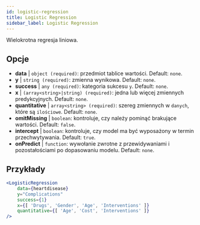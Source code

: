 ```yaml
---
id: logistic-regression
title: Logistic Regression
sidebar_label: Logistic Regression
---
```


Wielokrotna regresja liniowa.

## Opcje

* __data__ | `object (required)`: przedmiot tablice wartości. Default: `none`.
* __y__ | `string (required)`: zmienna wynikowa. Default: `none`.
* __success__ | `any (required)`: kategoria sukcesu `y`. Default: `none`.
* __x__ | `(array<string>|string) (required)`: jedna lub więcej zmiennych predykcyjnych. Default: `none`.
* __quantitative__ | `array<string> (required)`: szereg zmiennych w `danych`, które są `ilościowe`. Default: `none`.
* __omitMissing__ | `boolean`: kontroluje, czy należy pominąć brakujące wartości. Default: `false`.
* __intercept__ | `boolean`: kontroluje, czy model ma być wyposażony w termin przechwytywania. Default: `true`.
* __onPredict__ | `function`: wywołanie zwrotne z przewidywaniami i pozostałościami po dopasowaniu modelu. Default: `none`.


## Przykłady

```jsx live
<LogisticRegression 
    data={heartdisease} 
    y="Complications"
    success={1}
    x={[ 'Drugs', 'Gender', 'Age', 'Interventions' ]}
    quantitative={[ 'Age', 'Cost', 'Interventions' ]}
/>
```

